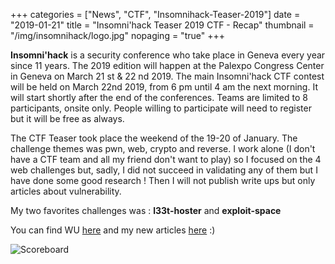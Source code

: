 +++
categories = ["News", "CTF", "Insomnihack-Teaser-2019"]
date = "2019-01-21"
title = "Insomni'hack Teaser 2019 CTF - Recap"
thumbnail = "/img/insomnihack/logo.jpg"
nopaging = "true"
+++

**Insomni'hack** is a security conference who take place in Geneva every year since 11 years. The 2019 edition will happen at the Palexpo Congress Center in Geneva on March 21 st & 22 nd 2019. The main Insomni'hack CTF contest will be held on March 22nd 2019, from 6 pm until 4 am the next morning. It will start shortly after the end of the conferences. Teams are limited to 8 participants, onsite only. People willing to participate will need to register but it will be free as always.

The CTF Teaser took place the weekend of the 19-20 of January. The challenge themes was pwn, web, crypto and reverse. I work alone (I don't have a CTF team and all my friend don't want to play) so I focused on the 4 web challenges but, sadly, I did not succeed in validating any of them but I have done some good research ! Then I will not publish write ups but only articles about vulnerability.

My two favorites challenges was : **l33t-hoster** and **exploit-space**

You can find WU [here](https://ctftime.org/event/686) and my new articles [here](/articles) :)

![Scoreboard](/img/insomnihack/scoreboard.png "Scoreboard")

